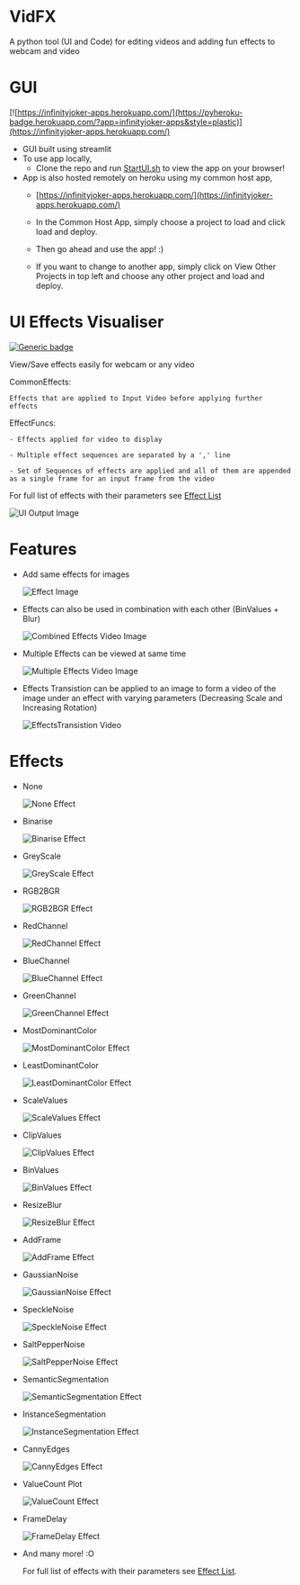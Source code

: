 # VidFX
 A python tool (UI and Code) for editing videos and adding fun effects to webcam and video

# GUI
[![https://infinityjoker-apps.herokuapp.com/](https://pyheroku-badge.herokuapp.com/?app=infinityjoker-apps&style=plastic)](https://infinityjoker-apps.herokuapp.com/)

 - GUI built using streamlit
 - To use app locally,
    - Clone the repo and run [StartUI.sh](StartUI.sh) to view the app on your browser!
 - App is also hosted remotely on heroku using my common host app,
    - [https://infinityjoker-apps.herokuapp.com/](https://infinityjoker-apps.herokuapp.com/)

    - In the Common Host App, simply choose a project to load and click load and deploy.

    - Then go ahead and use the app! :)

    - If you want to change to another app, simply click on View Other Projects in top left and choose any other project and load and deploy.

# UI Effects Visualiser
  [![Generic badge](https://img.shields.io/badge/Effects-List-<COLOR>.svg)](EffectsLibrary/Effects.txt)
   
  View/Save effects easily for webcam or any video

  CommonEffects:
     
    Effects that are applied to Input Video before applying further effects

  EffectFuncs:

    - Effects applied for video to display

    - Multiple effect sequences are separated by a ',' line

    - Set of Sequences of effects are applied and all of them are appended as a single frame for an input frame from the video

  For full list of effects with their parameters see [Effect List](EffectsLibrary/Effects.txt)

  ![UI Output Image](DocImages/UIOutput.PNG)

# Features

   - Add same effects for images

     ![Effect Image](GeneratedVisualisations/Effects/Effect_CannyEdges.jpg)
   
   - Effects can also be used in combination with each other (BinValues + Blur)

     ![Combined Effects Video Image](GeneratedVisualisations/EffectCombination_1.gif)

   - Multiple Effects can be viewed at same time

     ![Multiple Effects Video Image](GeneratedVisualisations/MultipleEffects_1.gif)
  
   - Effects Transistion can be applied to an image to form a video of the image under an effect with varying parameters (Decreasing Scale and Increasing Rotation)

     ![EffectsTransistion Video](GeneratedVisualisations/Effects/EffectTransistion_GeometricTransform.gif)

# Effects

   - None

     ![None Effect](GeneratedVisualisations/Effects/Effect_None.jpg)

   - Binarise

     ![Binarise Effect](GeneratedVisualisations/Effects/Effect_Binarise.jpg)

   - GreyScale

     ![GreyScale Effect](GeneratedVisualisations/Effects/Effect_GreyScale.jpg)

   - RGB2BGR

     ![RGB2BGR Effect](GeneratedVisualisations/Effects/Effect_RGB2BGR.jpg)

   - RedChannel

     ![RedChannel Effect](GeneratedVisualisations/Effects/Effect_RedChannel.jpg)

   - BlueChannel

     ![BlueChannel Effect](GeneratedVisualisations/Effects/Effect_BlueChannel.jpg)

   - GreenChannel

     ![GreenChannel Effect](GeneratedVisualisations/Effects/Effect_GreenChannel.jpg)

   - MostDominantColor

     ![MostDominantColor Effect](GeneratedVisualisations/Effects/Effect_MostDominantColor.jpg)

   - LeastDominantColor

     ![LeastDominantColor Effect](GeneratedVisualisations/Effects/Effect_LeastDominantColor.jpg)

   - ScaleValues

     ![ScaleValues Effect](GeneratedVisualisations/Effects/Effect_ScaleValues.jpg)

   - ClipValues

     ![ClipValues Effect](GeneratedVisualisations/Effects/Effect_ClipValues.jpg)

   - BinValues

     ![BinValues Effect](GeneratedVisualisations/Effects/Effect_BinValues.jpg)

   - ResizeBlur

     ![ResizeBlur Effect](GeneratedVisualisations/Effects/Effect_ResizeBlur.jpg)

   - AddFrame

     ![AddFrame Effect](GeneratedVisualisations/Effects/Effect_AddFrame.jpg)

   - GaussianNoise

     ![GaussianNoise Effect](GeneratedVisualisations/Effects/Effect_GaussianNoise.jpg)

   - SpeckleNoise

     ![SpeckleNoise Effect](GeneratedVisualisations/Effects/Effect_SpeckleNoise.jpg)

   - SaltPepperNoise

     ![SaltPepperNoise Effect](GeneratedVisualisations/Effects/Effect_SaltPepperNoise.jpg)

   - SemanticSegmentation

     ![SemanticSegmentation Effect](GeneratedVisualisations/Effects/Effect_SemanticSegmentation.jpg)

   - InstanceSegmentation

     ![InstanceSegmentation Effect](GeneratedVisualisations/Effects/Effect_InstanceSegmentation.jpg)

   - CannyEdges

     ![CannyEdges Effect](GeneratedVisualisations/Effects/Effect_CannyEdges.jpg)

   - ValueCount Plot

     ![ValueCount Effect](GeneratedVisualisations/Effects/Effect_ValueCount.jpg)

   - FrameDelay

     ![FrameDelay Effect](GeneratedVisualisations/Effects/Effect_FrameDelay.gif)

   - And many more! :O
   
     For full list of effects with their parameters see [Effect List](EffectsLibrary/Effects.txt).